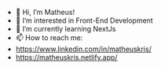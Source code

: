 - 👋 Hi, I’m Matheus!
- 👀 I’m interested in Front-End Development
- 🌱 I’m currently learning NextJs
- 📫 How to reach me:
- https://www.linkedin.com/in/matheuskris/
- https://matheuskris.netlify.app/

<!---
matheuskris/matheuskris is a ✨ special ✨ repository because its `README.md` (this file) appears on your GitHub profile.
You can click the Preview link to take a look at your changes.
--->
